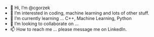 - 👋 Hi, I’m @cgorzek
- 👀 I’m interested in coding, machine learning and lots of other stuff.
- 🌱 I’m currently learning ... C++, Machine Learning, Python
- 💞️ I’m looking to collaborate on ...
- 📫 How to reach me ... please message me on LinkedIn.

<!---
cgorzek/cgorzek is a ✨ special ✨ repository because its `README.md` (this file) appears on your GitHub profile.
You can click the Preview link to take a look at your changes.
--->
